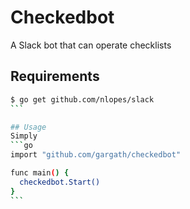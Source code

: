 # Checkedbot
A Slack bot that can operate checklists

## Requirements
````bash
$ go get github.com/nlopes/slack
```

## Usage
Simply
```go
import "github.com/gargath/checkedbot"

func main() {
  checkedbot.Start()
}
```
